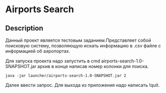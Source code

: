 # Airports Search

## Description

Данный проект является тестовым заданием.Представляет
собой поисковую систему, позволяющую искать информацию
в .csv файле с информацией об аэропортах.

Для запуска проекта надо запустить в cmd airports-search-1.0-SNAPSHOT.jar архив
в конце написав номер колонки для поиска.

```
java -jar launcher/airports-search-1.0-SNAPSHOT.jar 2
```

Далее ввести запрос. Для выхода из приложения надо написать !quit.
